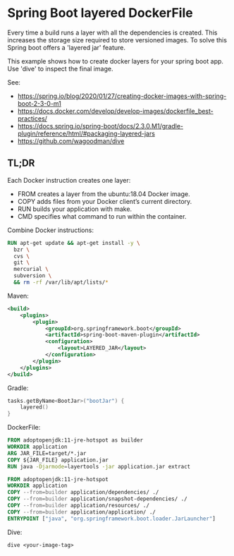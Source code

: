 # Spring Boot layered DockerFile

Every time a build runs a layer with all the dependencies is created. This increases the storage size required to store versioned images. To solve this Spring boot offers a 'layered jar' feature.

This example shows how to create docker layers for your spring boot app. Use 'dive' to inspect the final image.

See: 

* https://spring.io/blog/2020/01/27/creating-docker-images-with-spring-boot-2-3-0-m1
* https://docs.docker.com/develop/develop-images/dockerfile_best-practices/
* https://docs.spring.io/spring-boot/docs/2.3.0.M1/gradle-plugin/reference/html/#packaging-layered-jars
* https://github.com/wagoodman/dive

## TL;DR

Each Docker instruction creates one layer:

* FROM creates a layer from the ubuntu:18.04 Docker image.
* COPY adds files from your Docker client’s current directory.
* RUN builds your application with make.
* CMD specifies what command to run within the container.


Combine Docker instructions:

```DockerFile
RUN apt-get update && apt-get install -y \
  bzr \
  cvs \
  git \
  mercurial \
  subversion \
  && rm -rf /var/lib/apt/lists/*
```

Maven:

```XML
<build>
	<plugins>
		<plugin>
			<groupId>org.springframework.boot</groupId>
			<artifactId>spring-boot-maven-plugin</artifactId>
			<configuration>
				<layout>LAYERED_JAR</layout>
			</configuration>
		</plugin>
	</plugins>
</build>
```

Gradle:

```kotlin
tasks.getByName<BootJar>("bootJar") {
    layered()
}
```


DockerFile:

```DockerFile
FROM adoptopenjdk:11-jre-hotspot as builder
WORKDIR application
ARG JAR_FILE=target/*.jar
COPY ${JAR_FILE} application.jar
RUN java -Djarmode=layertools -jar application.jar extract

FROM adoptopenjdk:11-jre-hotspot
WORKDIR application
COPY --from=builder application/dependencies/ ./
COPY --from=builder application/snapshot-dependencies/ ./
COPY --from=builder application/resources/ ./
COPY --from=builder application/application/ ./
ENTRYPOINT ["java", "org.springframework.boot.loader.JarLauncher"]
```

Dive:

```
dive <your-image-tag>
```

